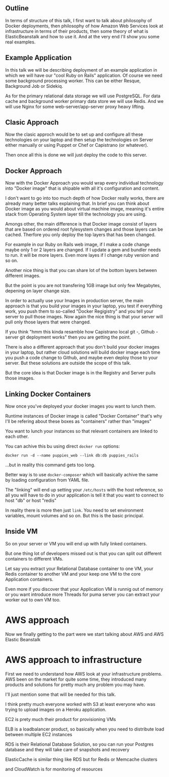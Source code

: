 ## Outline


In terms of structure of this talk,  I first want to talk about philosophy of Docker
deployments, then philosophy of how Amazon Web Services look at
infrastructure in terms of their products,
then some theory of what is ElasticBeanstalk and how to use it.
And at the very end I'll show you some real examples.

## Example Application

In this talk we will be describing deployment of an example application
in which we will have our "cool Ruby on Rails" application.
Of course we need some background processing worker. This can be either
Resque, Background  Job  or Sidekiq.

As for the primary relational data storage we will use PostgreSQL. For
data cache and background worker primary data store we will use Redis.
And we will use Nginx for some web-server/app-server proxy heavy lifting.


## Clasic Approach

Now the clasic approch would be to set up and configure all these
technologies on your laptop and then  setup the technologies on
Server either manually or using  Puppet or Chef or Capistrano (or whatever).

Then once all this is done we will just deploy the code to this server.

## Docker Approach

Now with the Docker Approach you would wrap every individual technology
into "Docker image" that is shipable with all it's configuration and content.

I don't want to go into too much depth of how
Docker really works, there are already many better talks explaining that. In
brief you can think about Docker image as you would about virtual machine image,
meaning it's entire stack from Operating System layer till the
technology you are using.

Amongs other, the main difference is that Docker image consist of layers that are based on
ordered root fylesystem changes and those layers can be cached.
Therfore you only deploy the top layers that has been changed.

For example in our Ruby on Rails web image, if I make a code change maybe
only 1 or 2 layers are changed. If I update a gem and bundler needs to
run. it will be more layers. Even more layes if I change ruby version
and so on.

Another nice thing is that you can share lot of the bottom layers
between different images.

But the point is you are not transfering 1GB image but only few
Megabytes, depening on layer change size.


In order to actually use your Images in production server, the main
approach is that you build your images in your laptop, you test if
everything work, you push them to so-called "Docker Regigistry" and you tell your
server to pull those images.
Now again the nice thing is that your server will pull only those layers
that were changed.

If you think "hmm this kinda resamble how Capistrano local git -,
Github - server git deployment works" then you are getting the point.

There is also a different approach that you don't build your docker
images in your laptop, but rather cloud solutions will build docker
image each time you push a code change to Github, and maybe even deploy those to your server.
But these solutions are outside the scope of this talk.

But the core idea is that Docker image is in the  Registry and Server pulls those images.


## Linking Docker Containers

Now once you've deployed your docker images you want to lunch them.

Runtime instances of Docker image is called "Docker Container" that's
why I'll be refering about these boxes as "containers" rather than
"images"

You want to lunch your instances so that relevant containers
are linked  to each other.

You can achive this bu using direct `docker run` options:

```
docker run -d --name puppies_web --link db:db puppies_rails
```

...but in reality this command gets too long.

Better way is to use `docker-composer` which will basically achive the
same by loading configuration from YAML   file.

The "linking" will end up setting your `/etc/hosts` with the host
reference, so all you will have to do in your application is tell it
that you want to connect to host "db" or host "redis"

In reality there is more then just `link`. You need to set environment
variables, mount volumes and so on. But this is the basic principal.


## Inside VM

So on your server or VM you will end up with fully linked containers.

But one thing lot of developers missed out is that you can split out
different containers to different VMs.

 Let say you extract your
Relational Database container to one VM, your Redis container to another
VM and your keep one VM to the core Application containers.

Even more if you discover that your Application VM is runnig out of
memory or you want introduce more Threads for puma server you can
extract your worker out to own VM too.


# AWS approach

Now we finally getting to the part were we start talking about AWS and
AWS Elastic Beanstalk

# AWS approach to infrastructure

First we need to understand how AWS look at your infrastructure
problems. AWS been on the market for quite some time, they introduced
many products and solutions for pretty much any problem you may have.

I'll just mention some that will be needed for this talk.

I think pretty much everyone worked with S3 at least everyone who was
trying to upload images on a Heroku application.

EC2 is prety much their product for provisioning VMs

ELB is a loadbalancer product, so basically when you need to distribute
load between multiple EC2 instances

RDS is their Relational Database Solution, so you can run your Postgres
database and they will take care of snapshots and recovery 

ElasticCache is similar thing like RDS but for Redis or Memcache
clusters

and CloudWatch is for monitoring of resources

